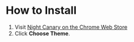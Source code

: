 # How to Install
1. Visit [Night Canary on the Chrome Web Store](https://chrome.google.com/webstore/detail/night-canary/ncgnnloglcilknbomihajkmpcignbpff)
2. Click **Choose Theme**.
